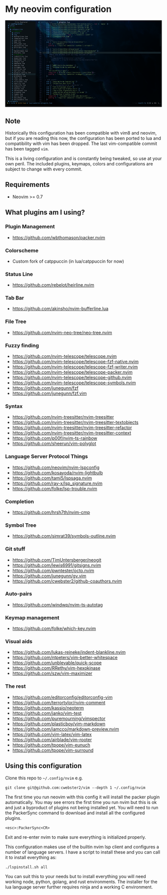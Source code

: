 # My neovim configuration

![image](https://raw.githubusercontent.com/cwebster2/vim/nvim-lua/.images/screenshot.png)

## Note
Historically this configuration has been compatible with vim8 and neovim, but if you are
reading this now, the configuration has been ported to lua and compatibility
with vim has been dropped.  The last vim-compatible commit has been tagged `vim`.

This is a living configuration and is constantly being tweaked, so use at your
own peril.  The included plugins, keymaps, colors and configurations are subject
to change with every commit.

## Requirements

- Neovim >= 0.7

## What plugins am I using?

### Plugin Management

 - https://github.com/wbthomason/packer.nvim

### Colorscheme

 - Custom fork of catppuccin (in lua/catppuccin for now)

### Status Line

 - https://github.com/rebelot/heirline.nvim

### Tab Bar

 - https://github.com/akinsho/nvim-bufferline.lua

### File Tree

 - https://github.com/nvim-neo-tree/neo-tree.nvim

### Fuzzy finding

 - https://github.com/nvim-telescope/telescope.nvim
 - https://github.com/nvim-telescope/telescope-fzf-native.nvim
 - https://github.com/nvim-telescope/telescope-fzf-writer.nvim
 - https://github.com/nvim-telescope/telescope-packer.nvim
 - https://github.com/nvim-telescope/telescope-github.nvim
 - https://github.com/nvim-telescope/telescope-symbols.nvim
 - https://github.com/junegunn/fzf
 - https://github.com/junegunn/fzf.vim

### Syntax
 - https://github.com/nvim-treesitter/nvim-treesitter
 - https://github.com/nvim-treesitter/nvim-treesitter-textobjects
 - https://github.com/nvim-treesitter/nvim-treesitter-refactor
 - https://github.com/nvim-treesitter/nvim-treesitter-context
 - https://github.com/p00f/nvim-ts-rainbow
 - https://github.com/sheerun/vim-polyglot

### Language Server Protocol Things
 - https://github.com/neovim/nvim-lspconfig
 - https://github.com/kosayoda/nvim-lightbulb
 - https://github.com/tami5/lspsaga.nvim
 - https://github.com/ray-x/lsp_signature.nvim
 - https://github.com/folke/lsp-trouble.nvim

### Completion

 - https://github.com/hrsh7th/nvim-cmp

### Symbol Tree

 - https://github.com/simrat39/symbols-outline.nvim

### Git stuff

 - https://github.com/TimUntersberger/neogit
 - https://github.com/lewis6991/gitsigns.nvim
 - https://github.com/pwntester/octo.nvim
 - https://github.com/junegunn/gv.vim
 - https://github.com/cwebster2/github-coauthors.nvim

### Auto-pairs

 - https://github.com/windwp/nvim-ts-autotag

### Keymap management

 - https://github.com/folke/which-key.nvim

### Visual aids

 - https://github.com/lukas-reineke/indent-blankline.nvim
 - https://github.com/ntpeters/vim-better-whitespace
 - https://github.com/unblevable/quick-scope
 - https://github.com/RRethy/vim-hexokinase
 - https://github.com/szw/vim-maximizer

### The rest

 - https://github.com/editorconfig/editorconfig-vim
 - https://github.com/terrortylor/nvim-comment
 - https://github.com/kassio/neoterm
 - https://github.com/janko/vim-test
 - https://github.com/puremourning/vimspector
 - https://github.com/plasticboy/vim-markdown
 - https://github.com/iamcco/markdown-preview.nvim
 - https://github.com/vim-latex/vim-latex
 - https://github.com/airblade/vim-rooter
 - https://github.com/tpope/vim-eunuch
 - https://github.com/tpope/vim-surround


## Using this configuration

Clone this repo to `~/.config/nvim` e.g.

    git clone git@github.com:cwebster2/vim --depth 1 ~/.config/nvim

The first time you run neovim with this config it will install the packer plugin
automatically.  You may see errors the first time you run nvim but this is ok and
just a byproduct of plugins not being installed yet.
You will need to run the PackerSync command to download and install
all the configured plugins.

    <esc>:PackerSync<CR>

Exit and re-enter nvim to make sure everything is initialized properly.

This configuration makes use of the builtin nvim lsp client and configures a number
of language servers.  I have a script to install these and you can call it to install everything as:

```bash
./lspinstall.sh all
```

You can suit this to your needs but to install everything you will need working node, python, golang, and rust environments.
The installer for the lua language server further requires ninja and a working C environment.


